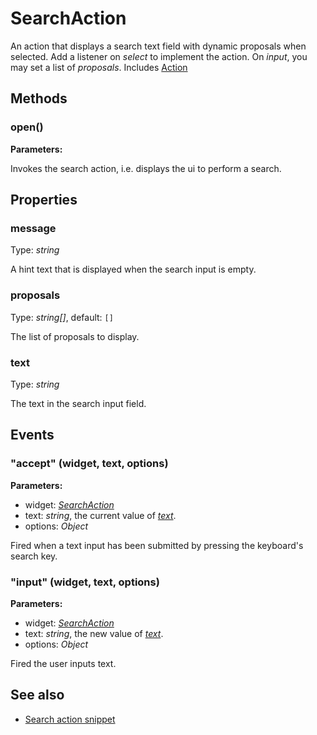 ---
---
# SearchAction

An action that displays a search text field with dynamic proposals when selected. Add a listener on *select* to implement the action. On *input*, you may set a list of *proposals*.
Includes [Action](Action.md)

## Methods

### open()


**Parameters:**



Invokes the search action, i.e. displays the ui to perform a search.


## Properties

### message
Type: *string*

A hint text that is displayed when the search input is empty.
### proposals

Type: *string[]*, default: `[]`

The list of proposals to display.
### text

Type: *string*

The text in the search input field.

## Events

### "accept" (widget, text, options)

**Parameters:**

- widget: *[SearchAction](SearchAction.md)*
- text: *string*, the current value of *[text](#text)*.
- options: *Object*

Fired when a text input has been submitted by pressing the keyboard's search key.

### "input" (widget, text, options)

**Parameters:**

- widget: *[SearchAction](SearchAction.md)*
- text: *string*, the new value of *[text](#text)*.
- options: *Object*

Fired the user inputs text.


## See also

- [Search action snippet](https://github.com/eclipsesource/tabris-js/blob/v1.5.0/snippets/action-search/search-action.js)
